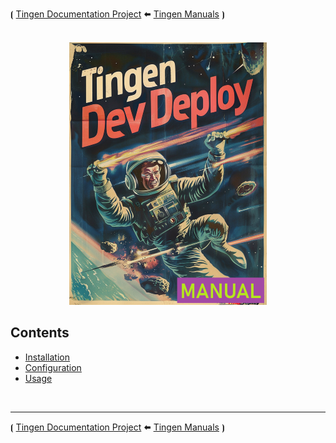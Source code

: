 <!-- u250812 -->

⦗ [Tingen Documentation Project](../../README.md) 🠬 [Tingen Manuals](../README.md) ⦘
<br>
<br>
<div align="center">

  ![logo](/.github/img/logo/man/TngnDocProj-TngnDvdpMan-320x420.png)

</div>

## Contents

* [Installation](tngndvdp-installation.md)
* [Configuration](tngndvdp-configuration.md)
* [Usage](tngndvdp-usage.md)

<br>

***

⦗ [Tingen Documentation Project](../../README.md) 🠬 [Tingen Manuals](../README.md) ⦘
